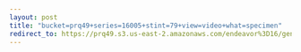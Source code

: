 ```yaml
---
layout: post
title: "bucket=prq49+series=16005+stint=79+view=video+what=specimen"
redirect_to: https://prq49.s3.us-east-2.amazonaws.com/endeavor%3D16/genomes/stage%3D0%2Bwhat%3Dgenerated/stint%3D79/series%3D16005/a%3Dgenome%2Bcriteria%3Dabundance%2Bmorph%3Dwildtype%2Bproc%3D0%2Bseries%3D16005%2Bstint%3D79%2Bthread%3D0%2Bvariation%3Dmaster%2Bext%3D.json.gz
---
```

